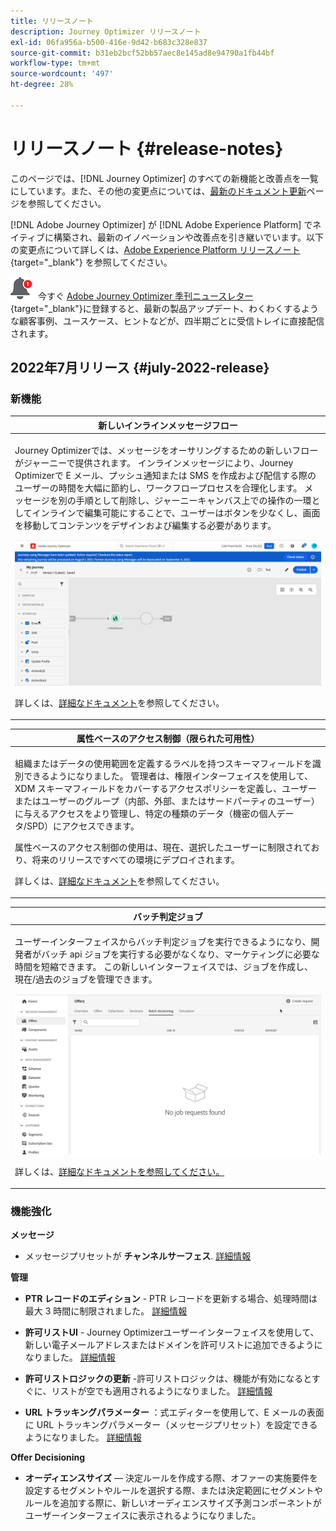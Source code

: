 ```yaml
---
title: リリースノート
description: Journey Optimizer リリースノート
exl-id: 06fa956a-b500-416e-9d42-b683c328e837
source-git-commit: b31eb2bcf52bb57aec8e145ad8e94790a1fb44bf
workflow-type: tm+mt
source-wordcount: '497'
ht-degree: 28%

---
```


# リリースノート {#release-notes}

このページでは、[!DNL Journey Optimizer] のすべての新機能と改善点を一覧にしています。また、その他の変更点については、[最新のドキュメント更新](documentation-updates.md)ページを参照してください。

[!DNL Adobe Journey Optimizer] が [!DNL Adobe Experience Platform] でネイティブに構築され、最新のイノベーションや改善点を引き継いでいます。以下の変更点について詳しくは、[Adobe Experience Platform リリースノート](https://experienceleague.adobe.com/docs/experience-platform/release-notes/latest.html?lang=ja){target=&quot;_blank&quot;} を参照してください。

![ニュースレター](../assets/do-not-localize/nl-icon.png) 今すぐ [Adobe Journey Optimizer 季刊ニュースレター](https://www.adobe.com/subscription/Adobe_Journey_Optimizer_NL.html){target=&quot;_blank&quot;}に登録すると、最新の製品アップデート、わくわくするような顧客事例、ユースケース、ヒントなどが、四半期ごとに受信トレイに直接配信されます。

## 2022年7月リリース {#july-2022-release}

### 新機能

<table>
<thead>
<tr>
<th><strong>新しいインラインメッセージフロー</strong><br/></th>
</tr>
</thead>
<tbody>
<tr>
<td>
<p>Journey Optimizerでは、メッセージをオーサリングするための新しいフローがジャーニーで提供されます。 インラインメッセージにより、Journey Optimizerで E メール、プッシュ通知または SMS を作成および配信する際のユーザーの時間を大幅に節約し、ワークフロープロセスを合理化します。 メッセージを別の手順として削除し、ジャーニーキャンバス上での操作の一環としてインラインで編集可能にすることで、ユーザーはボタンを少なくし、画面を移動してコンテンツをデザインおよび編集する必要があります。</p>
<img src="assets/do-not-localize/inline.gif"/>
<p>詳しくは、<a href="../messages/get-started-content.md">詳細なドキュメント</a>を参照してください。</p>
</td>
</tr>
</tbody>
</table>


<table>
<thead>
<tr>
<th><strong>属性ベースのアクセス制御（限られた可用性）</strong><br/></th>
</tr>
</thead>
<tbody>
<tr>
<td>
<p>組織またはデータの使用範囲を定義するラベルを持つスキーマフィールドを識別できるようになりました。 管理者は、権限インターフェイスを使用して、XDM スキーマフィールドをカバーするアクセスポリシーを定義し、ユーザーまたはユーザーのグループ（内部、外部、またはサードパーティのユーザー）に与えるアクセスをより管理し、特定の種類のデータ（機密の個人データ/SPD）にアクセスできます。</p>
<p>属性ベースのアクセス制御の使用は、現在、選択したユーザーに制限されており、将来のリリースですべての環境にデプロイされます。</p>
<p>詳しくは、<a href="../administration/attribute-based-access.md">詳細なドキュメント</a>を参照してください。</p>
</td>
</tr>
</tbody>
</table>

<table>
<thead>
<tr>
<th><strong>バッチ判定ジョブ</strong><br/></th>
</tr>
</thead>
<tbody>
<tr>
<td>
<p>ユーザーインターフェイスからバッチ判定ジョブを実行できるようになり、開発者がバッチ api ジョブを実行する必要がなくなり、マーケティングに必要な時間を短縮できます。 この新しいインターフェイスでは、ジョブを作成し、現在/過去のジョブを管理できます。</p>
<img src="assets/do-not-localize/batch.gif"/>
<p>詳しくは、<a href="../offers/batch-delivery.md">詳細なドキュメントを参照してください。</p>
</td>
</tr>
</tbody>
</table>

<!--
<table>
<thead>
<tr>
<th><strong>Automatically use the best performing offer in your decisions (limited availability)</strong><br/></th>
</tr>
</thead>
<tbody>
<tr>
<td>
<p>You can now use personalized optimization model systems in Decision Management. This new type of model allows you to optimize and personalize offers based on segments and offer performance.</p>
<p>The use of personalized optimization AI models is currently restricted to selected users, and will be deployed to all environments in a future release.</p>
<img src="assets/do-not-localize/ai-ranking.gif"/>
<p>For more information, refer to the detailed documentation.</p>
</td>
</tr>
</tbody>
</table>
-->

### 機能強化

<!--
**Journeys**

* **Ending a journey** - In the journey canvas, the **End** activity has been removed from the palette. End tags are now added by default at the end of each path and cannot be removed. This improvement allows better reporting of where a customer dropped out of the journey, without any action from the user.
-->

**メッセージ**

* メッセージプリセットが **チャンネルサーフェス**. [詳細情報](../configuration/channel-surfaces.md)

**管理**

* **PTR レコードのエディション** - PTR レコードを更新する場合、処理時間は最大 3 時間に制限されました。 [詳細情報](../configuration/ptr-records.md#processing)

* **許可リストUI** - Journey Optimizerユーザーインターフェイスを使用して、新しい電子メールアドレスまたはドメインを許可リストに追加できるようになりました。 [詳細情報](../configuration/allow-list.md)

* **許可リストロジックの更新** -許可リストロジックは、機能が有効になるとすぐに、リストが空でも適用されるようになりました。 [詳細情報](../configuration/allow-list.md#logic)

* **URL トラッキングパラメーター** ：式エディターを使用して、E メールの表面に URL トラッキングパラメーター（メッセージプリセット）を設定できるようになりました。 [詳細情報](../configuration/email-settings.md#url-tracking)

**Offer Decisioning**

* **オーディエンスサイズ**  — 決定ルールを作成する際、オファーの実施要件を設定するセグメントやルールを選択する際、または決定範囲にセグメントやルールを追加する際に、新しいオーディエンスサイズ予測コンポーネントがユーザーインターフェイスに表示されるようになりました。